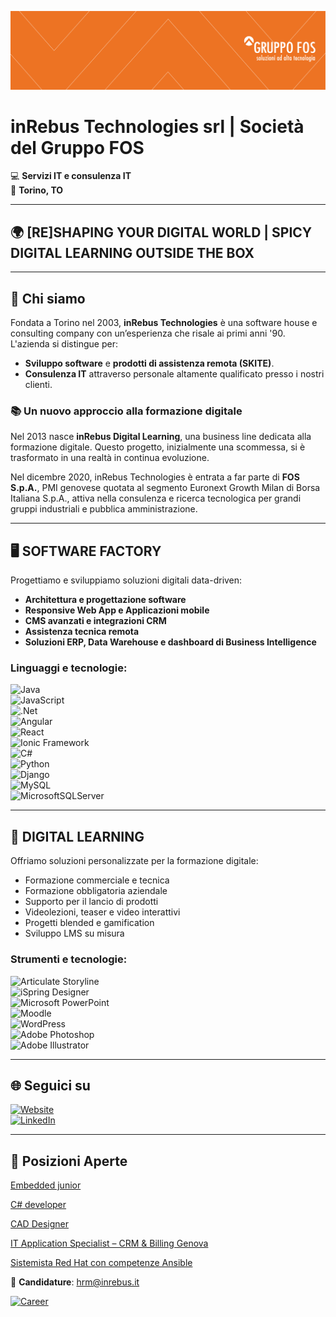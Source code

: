 ![InRebus Technologies](https://github.com/InRebusRecruiting2023/inRebusRecruiting2023/blob/5f1e831bb58dacf79f14cf18beb04d2bdfe0eae4/inRebus_copertina_linkedin%20(002).png) 

# inRebus Technologies srl | Società del Gruppo FOS 
💻 **Servizi IT e consulenza IT**  
🏢 **Torino, TO**

---

## 🌍 [RE]SHAPING YOUR DIGITAL WORLD | SPICY DIGITAL LEARNING OUTSIDE THE BOX

---

## 👥 Chi siamo  
Fondata a Torino nel 2003, **inRebus Technologies** è una software house e consulting company con un’esperienza che risale ai primi anni '90. L'azienda si distingue per:  
- **Sviluppo software** e **prodotti di assistenza remota (SKITE)**.  
- **Consulenza IT** attraverso personale altamente qualificato presso i nostri clienti.  

### 📚 Un nuovo approccio alla formazione digitale  
Nel 2013 nasce **inRebus Digital Learning**, una business line dedicata alla formazione digitale. Questo progetto, inizialmente una scommessa, si è trasformato in una realtà in continua evoluzione.  

Nel dicembre 2020, inRebus Technologies è entrata a far parte di **FOS S.p.A.**, PMI genovese quotata al segmento Euronext Growth Milan di Borsa Italiana S.p.A., attiva nella consulenza e ricerca tecnologica per grandi gruppi industriali e pubblica amministrazione.  

---

## 🖥️ SOFTWARE FACTORY  
Progettiamo e sviluppiamo soluzioni digitali data-driven:  
- **Architettura e progettazione software**  
- **Responsive Web App e Applicazioni mobile**  
- **CMS avanzati e integrazioni CRM**  
- **Assistenza tecnica remota**  
- **Soluzioni ERP, Data Warehouse e dashboard di Business Intelligence**  

### Linguaggi e tecnologie:  
![Java](https://img.shields.io/badge/java-%23ED8B00.svg?style=for-the-badge&logo=openjdk&logoColor=white)  
![JavaScript](https://img.shields.io/badge/javascript-%23323330.svg?style=for-the-badge&logo=javascript&logoColor=%23F7DF1E)  
![.Net](https://img.shields.io/badge/.NET-5C2D91?style=for-the-badge&logo=.net&logoColor=white)  
![Angular](https://img.shields.io/badge/Angular-DD0031?style=for-the-badge&logo=angular&logoColor=white)  
![React](https://img.shields.io/badge/react-%2320232a.svg?style=for-the-badge&logo=react&logoColor=%2361DAFB)  
![Ionic Framework](https://img.shields.io/badge/Ionic_Framework-3880FF?style=for-the-badge&logo=ionic&logoColor=white)  
![C#](https://img.shields.io/badge/c%23-%23239120.svg?style=for-the-badge&logo=c-sharp&logoColor=white)  
![Python](https://img.shields.io/badge/python-3670A0?style=for-the-badge&logo=python&logoColor=ffdd54)  
![Django](https://img.shields.io/badge/django-%23092E20.svg?style=for-the-badge&logo=django&logoColor=white)  
![MySQL](https://img.shields.io/badge/mysql-%2300f.svg?style=for-the-badge&logo=mysql&logoColor=white)  
![MicrosoftSQLServer](https://img.shields.io/badge/Microsoft%20SQL%20Server-CC2927?style=for-the-badge&logo=microsoft%20sql%20server&logoColor=white)  

---

## 📖 DIGITAL LEARNING  
Offriamo soluzioni personalizzate per la formazione digitale:  
- Formazione commerciale e tecnica  
- Formazione obbligatoria aziendale  
- Supporto per il lancio di prodotti  
- Videolezioni, teaser e video interattivi  
- Progetti blended e gamification  
- Sviluppo LMS su misura  

### Strumenti e tecnologie:  
![Articulate Storyline](https://img.shields.io/badge/Articulate%20Storyline-360-blue)  
![iSpring Designer](https://img.shields.io/badge/iSpring%20Designer-11-orange)  
![Microsoft PowerPoint](https://img.shields.io/badge/Microsoft_PowerPoint-B7472A?style=for-the-badge&logo=microsoft-powerpoint&logoColor=white)  
![Moodle](https://img.shields.io/badge/Moodle-FF9900?style=for-the-badge&logo=moodle&logoColor=white)  
![WordPress](https://img.shields.io/badge/WordPress-%23117AC9.svg?style=for-the-badge&logo=WordPress&logoColor=white)  
![Adobe Photoshop](https://img.shields.io/badge/adobe%20photoshop-%2331A8FF.svg?style=for-the-badge&logo=adobe%20photoshop&logoColor=white)  
![Adobe Illustrator](https://img.shields.io/badge/adobe%20illustrator-%23FF9A00.svg?style=for-the-badge&logo=adobe%20illustrator&logoColor=white)  

---

## 🌐 Seguici su  
[![Website](https://img.shields.io/badge/Website-ffa500.svg?style=for-the-badge&logo=readthedocs&logoColor=black)](https://www.inrebus.it/)  
[![LinkedIn](https://img.shields.io/badge/linkedin-%230077B5.svg?style=for-the-badge&logo=linkedin&logoColor=white)](https://www.linkedin.com/company/inrebus-s.r.l./about/)  

---

## 💼 Posizioni Aperte

[Embedded junior](https://it.indeed.com/job/ingegnere-meccatronico-junior-genova-a4089f61365546ea)

[C# developer](https://it.indeed.com/job/c-developer-middle-settore-ferroviario-genova-bdb0fffa68cf4e57)

[CAD Designer](https://it.indeed.com/job/progettistadisegnatoredisegnatrice-cad-junior-genova-9b78053da1568b4f)

[IT Application Specialist – CRM & Billing Genova](https://it.indeed.com/job/it-application-specialist-crm-billing-genova-b6942afeeed2826b)

[Sistemista Red Hat con competenze Ansible](https://it.indeed.com/job/sistemista-red-hat-con-competenze-ansible-d14f2d1e9751bfb5)

📧 **Candidature**: [hrm@inrebus.it](mailto:hrm@inrebus.it)

[![Career](https://img.shields.io/badge/Career-00A859?style=for-the-badge&logo=careerbuilder&logoColor=white)](https://zinrec.intervieweb.it/gruppofos/it/career)  
